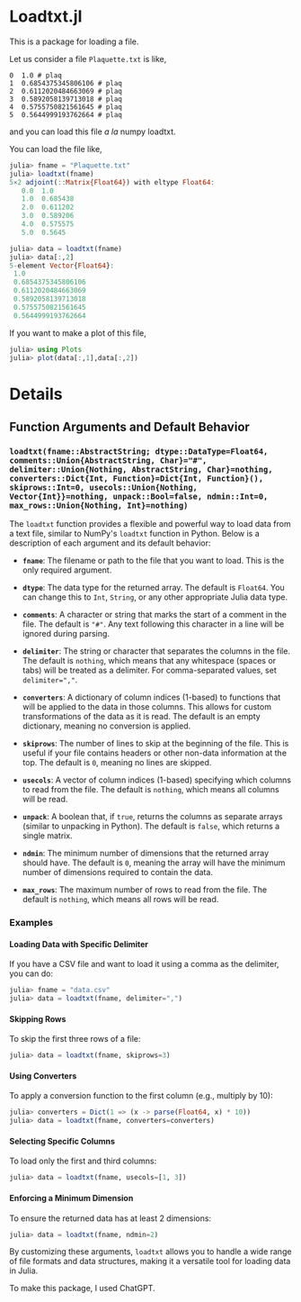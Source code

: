 # Loadtxt.jl
This is a package for loading a file.

Let us consider a file ``Plaquette.txt`` is like,
```
0  1.0 # plaq
1  0.6854375345806106 # plaq
2  0.6112020484663069 # plaq
3  0.5892058139713018 # plaq
4  0.5755750821561645 # plaq
5  0.5644999193762664 # plaq
```
and you can load this file *a la* numpy loadtxt.

You can load the file like,
```julia
julia> fname = "Plaquette.txt"
julia> loadtxt(fname)
5×2 adjoint(::Matrix{Float64}) with eltype Float64:
   0.0  1.0
   1.0  0.685438
   2.0  0.611202
   3.0  0.589206
   4.0  0.575575
   5.0  0.5645
```

```julia
julia> data = loadtxt(fname)
julia> data[:,2]
5-element Vector{Float64}:
 1.0
 0.6854375345806106
 0.6112020484663069
 0.5892058139713018
 0.5755750821561645
 0.5644999193762664
```

If you want to make a plot of this file,
```julia
julia> using Plots
julia> plot(data[:,1],data[:,2])
```

# Details

## Function Arguments and Default Behavior

### `loadtxt(fname::AbstractString; dtype::DataType=Float64, comments::Union{AbstractString, Char}="#", delimiter::Union{Nothing, AbstractString, Char}=nothing, converters::Dict{Int, Function}=Dict{Int, Function}(), skiprows::Int=0, usecols::Union{Nothing, Vector{Int}}=nothing, unpack::Bool=false, ndmin::Int=0, max_rows::Union{Nothing, Int}=nothing)`

The `loadtxt` function provides a flexible and powerful way to load data from a text file, similar to NumPy's `loadtxt` function in Python. Below is a description of each argument and its default behavior:

- **`fname`**: The filename or path to the file that you want to load. This is the only required argument.
  
- **`dtype`**: The data type for the returned array. The default is `Float64`. You can change this to `Int`, `String`, or any other appropriate Julia data type.
  
- **`comments`**: A character or string that marks the start of a comment in the file. The default is `"#"`. Any text following this character in a line will be ignored during parsing.

- **`delimiter`**: The string or character that separates the columns in the file. The default is `nothing`, which means that any whitespace (spaces or tabs) will be treated as a delimiter. For comma-separated values, set `delimiter=","`.

- **`converters`**: A dictionary of column indices (1-based) to functions that will be applied to the data in those columns. This allows for custom transformations of the data as it is read. The default is an empty dictionary, meaning no conversion is applied.

- **`skiprows`**: The number of lines to skip at the beginning of the file. This is useful if your file contains headers or other non-data information at the top. The default is `0`, meaning no lines are skipped.

- **`usecols`**: A vector of column indices (1-based) specifying which columns to read from the file. The default is `nothing`, which means all columns will be read.

- **`unpack`**: A boolean that, if `true`, returns the columns as separate arrays (similar to unpacking in Python). The default is `false`, which returns a single matrix.

- **`ndmin`**: The minimum number of dimensions that the returned array should have. The default is `0`, meaning the array will have the minimum number of dimensions required to contain the data.

- **`max_rows`**: The maximum number of rows to read from the file. The default is `nothing`, which means all rows will be read.

### Examples

#### Loading Data with Specific Delimiter
If you have a CSV file and want to load it using a comma as the delimiter, you can do:

```julia
julia> fname = "data.csv"
julia> data = loadtxt(fname, delimiter=",")
```

#### Skipping Rows
To skip the first three rows of a file:

```julia
julia> data = loadtxt(fname, skiprows=3)
```

#### Using Converters
To apply a conversion function to the first column (e.g., multiply by 10):

```julia
julia> converters = Dict(1 => (x -> parse(Float64, x) * 10))
julia> data = loadtxt(fname, converters=converters)
```

#### Selecting Specific Columns
To load only the first and third columns:

```julia
julia> data = loadtxt(fname, usecols=[1, 3])
```

#### Enforcing a Minimum Dimension
To ensure the returned data has at least 2 dimensions:

```julia
julia> data = loadtxt(fname, ndmin=2)
```

By customizing these arguments, `loadtxt` allows you to handle a wide range of file formats and data structures, making it a versatile tool for loading data in Julia.

To make this package, I used ChatGPT.
